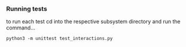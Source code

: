 ### Running tests

to run each test cd into the respective subsystem directory and run the command...

`python3 -m unittest test_interactions.py`
